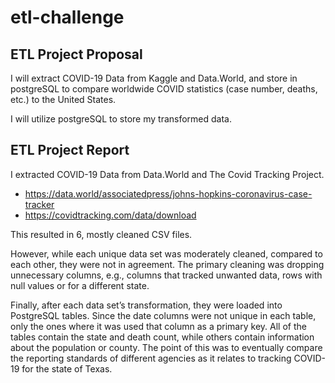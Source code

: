 # etl-challenge

## ETL Project Proposal

I will extract COVID-19 Data from Kaggle and Data.World, and store in postgreSQL to compare worldwide COVID statistics (case number, deaths, etc.) to the United States.

I will utilize postgreSQL to store my transformed data.


## ETL Project Report

I extracted COVID-19 Data from Data.World and The Covid Tracking Project.

* https://data.world/associatedpress/johns-hopkins-coronavirus-case-tracker
* https://covidtracking.com/data/download

This resulted in 6, mostly cleaned CSV files.

However,  while each unique data set was moderately cleaned, compared to each other, they were not in agreement.  The primary cleaning was dropping unnecessary columns, e.g., columns that tracked unwanted data, rows with null values or for a different state.

Finally, after each data set’s transformation, they were loaded into PostgreSQL tables.  Since the date columns were not unique in each table, only the ones where it was used that column as a primary key.  All of the tables contain the state and death count, while others contain information about the population or county.  The point of this was to eventually compare the reporting standards of different agencies as it relates to tracking COVID-19 for the state of Texas.
